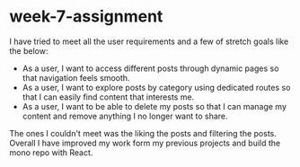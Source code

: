 # week-7-assignment

I have tried to meet all the user requirements and a few of stretch goals like the below:

- As a user, I want to access different posts through dynamic pages so that navigation feels smooth.
- As a user, I want to explore posts by category using dedicated routes so that I can easily find content that interests me.
- As a user, I want to be able to delete my posts so that I can manage my content and remove anything I no longer want to share.

The ones I couldn't meet was the liking the posts and filtering the posts. Overall I have improved my work form my previous projects and build the mono repo with React.
